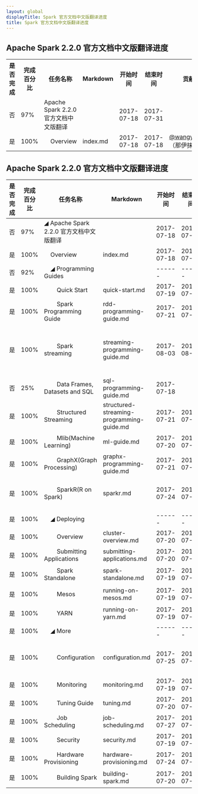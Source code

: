 ```yaml
---
layout: global
displayTitle: Spark 官方文档中文版翻译进度
title: Spark 官方文档中文版翻译进度
---
```


## Apache Spark 2.2.0 官方文档中文版翻译进度
<table class="apachecn-bordered">
<tr><th>是否完成</th><th>完成百分比</th><th>任务名称</th><th>Markdown</th><th>开始时间</th><th>结束时间</th><th>贡献者</th><th>备注</th></tr>
  <tr>
    <td>否</td>
    <td>97%</td>
    <td>Apache Spark 2.2.0 官方文档中文版翻译</td>
    <td></td>
    <td>2017-07-18</td>
    <td>2017-07-31</td>
    <td></td>
    <td></td>
  </tr>
  <tr>
    <td>是</td>
    <td>100%</td>
    <td>&nbsp;&nbsp;&nbsp;&nbsp;Overview</td>
    <td>index.md</td>
    <td>2017-07-18</td>
    <td>2017-07-18</td>
    <td><a href="https://github.com/wangyangting">@wangyangting</a>（那伊抹微笑）</td>
    <td></td>
  </tr>
</table>

## Apache Spark 2.2.0 官方文档中文版翻译进度
| 是否完成 | 完成百分比 | 任务名称 | Markdown | 开始时间 | 结束时间 | 贡献者 | 备注 |
| ------ | ------ | ------ | ------ | ------ | ------ | ------ | ------ |
| 否 | 97% | ◢ Apache Spark 2.2.0 官方文档中文版翻译 |  | 2017-07-18 | 2017-07-31 |  |  |
| 是 | 100% | &nbsp;&nbsp;&nbsp;&nbsp;Overview | index.md | 2017-07-18 | 2017-07-18 | [@wangyangting]((https://github.com/wangyangting))（那伊抹微笑） |  |
| 否 | 92% | &nbsp;&nbsp;&nbsp;&nbsp;◢ Programming Guides |  | ------ | ------ |  |  |
| 是 | 100% | &nbsp;&nbsp;&nbsp;&nbsp;&nbsp;&nbsp;&nbsp;&nbsp;Quick Start | quick-start.md | 2017-07-19 | 2017-07-19 | [@wangyangting]((https://github.com/wangyangting))（那伊抹微笑） |  |
| 是 | 100% | &nbsp;&nbsp;&nbsp;&nbsp;&nbsp;&nbsp;&nbsp;&nbsp;Spark Programming Guide | rdd-programming-guide.md | 2017-07-21 | 2017-07-21 | [@wangyangting]((https://github.com/wangyangting))（那伊抹微笑） |  |
| 是 | 100% | &nbsp;&nbsp;&nbsp;&nbsp;&nbsp;&nbsp;&nbsp;&nbsp;Spark streaming | streaming-programming-guide.md | 2017-08-03 | 2017-08-03 | [@wangyangting]((https://github.com/wangyangting))（那伊抹微笑） <br/> [@jiangzhonglian]((https://github.com/jiangzhonglian))（片刻） <br/> [@chenyyx]((https://github.com/chenyyx))（Joy yx） |  |
| 否 | 25% | &nbsp;&nbsp;&nbsp;&nbsp;&nbsp;&nbsp;&nbsp;&nbsp;Data Frames, Datasets and SQL | sql-programming-guide.md | 2017-07-18 |  | [@qinchaofeng](https://github.com/qinchaofeng) （qinchaofeng）|  |
| 是 | 100% | &nbsp;&nbsp;&nbsp;&nbsp;&nbsp;&nbsp;&nbsp;&nbsp;Structured Streaming | structured-streaming-programming-guide.md | 2017-07-21 | 2017-07-21 | [@chenyyx]((https://github.com/chenyyx))（Joy yx） |  |
| 是 | 100% | &nbsp;&nbsp;&nbsp;&nbsp;&nbsp;&nbsp;&nbsp;&nbsp;Mlib(Machine Learning) | ml-guide.md | 2017-07-20 | 2017-07-20 | [@chenyyx]((https://github.com/chenyyx))（Joy yx） |  |
| 是 | 100% | &nbsp;&nbsp;&nbsp;&nbsp;&nbsp;&nbsp;&nbsp;&nbsp;GraphX(Graph Processing) | graphx-programming-guide.md | 2017-07-21 | 2017-07-21 | [@chenyyx]((https://github.com/jiangzhonglian))（片刻） |  |
| 是 | 100% | &nbsp;&nbsp;&nbsp;&nbsp;&nbsp;&nbsp;&nbsp;&nbsp;SparkR(R on Spark) | sparkr.md | 2017-07-24 | 2017-07-24 | [@kris37]((https://github.com/kris37))（kris37）, [@wangyangting]((https://github.com/wangyangting))（huangtianan） |  |
| 是 | 100% | &nbsp;&nbsp;&nbsp;&nbsp;◢ Deploying |  | ------ | ------ |  |  |
| 是 | 100% | &nbsp;&nbsp;&nbsp;&nbsp;&nbsp;&nbsp;&nbsp;&nbsp;Overview | cluster-overview.md | 2017-07-20 | 2017-07-20 | [@huangtianan]((https://github.com/huangtianan))（huangtianan） |  |
| 是 | 100% | &nbsp;&nbsp;&nbsp;&nbsp;&nbsp;&nbsp;&nbsp;&nbsp;Submitting Applications | submitting-applications.md | 2017-07-20 | 2017-07-20 | [@sehriff]((https://github.com/sehriff))（sehriff） |  |
| 是 | 100% | &nbsp;&nbsp;&nbsp;&nbsp;&nbsp;&nbsp;&nbsp;&nbsp;Spark Standalone | spark-standalone.md | 2017-07-19 | 2017-07-19 | [@chenyyx]((https://github.com/chenyyx))（Joy yx） |  |
| 是 | 100% | &nbsp;&nbsp;&nbsp;&nbsp;&nbsp;&nbsp;&nbsp;&nbsp;Mesos | running-on-mesos.md | 2017-07-19 | 2017-07-19 | [@chenyyx]((https://github.com/chenyyx))（Joy yx） |  |
| 是 | 100% | &nbsp;&nbsp;&nbsp;&nbsp;&nbsp;&nbsp;&nbsp;&nbsp;YARN | running-on-yarn.md | 2017-07-19 | 2017-07-19 | [@wangyangting]((https://github.com/wangyangting))（那伊抹微笑） |  |
| 是 | 100% | &nbsp;&nbsp;&nbsp;&nbsp;◢ More |  | ------ | ------ |  |  |
| 是 | 100% | &nbsp;&nbsp;&nbsp;&nbsp;&nbsp;&nbsp;&nbsp;&nbsp;Configuration | configuration.md | 2017-07-25 | 2017-07-25 | [@chenyyx]((https://github.com/chenyyx))（Joy yx）, [@jiangzhonglian]((https://github.com/jiangzhonglian))（片刻） |  |
| 是 | 100% | &nbsp;&nbsp;&nbsp;&nbsp;&nbsp;&nbsp;&nbsp;&nbsp;Monitoring | monitoring.md | 2017-07-19 | 2017-07-19 | [@jiangzhonglian]((https://github.com/jiangzhonglian))（片刻） |  |
| 是 | 100% | &nbsp;&nbsp;&nbsp;&nbsp;&nbsp;&nbsp;&nbsp;&nbsp;Tuning Guide | tuning.md | 2017-07-20 | 2017-07-20 | [@jiangzhonglian]((https://github.com/jiangzhonglian))（片刻） |  |
| 是 | 100% | &nbsp;&nbsp;&nbsp;&nbsp;&nbsp;&nbsp;&nbsp;&nbsp;Job Scheduling | job-scheduling.md | 2017-07-27 | 2017-07-27 | [@stealthsMrs](https://github.com/stealthsMrs) （stealthsMrs）|  |
| 是 | 100% | &nbsp;&nbsp;&nbsp;&nbsp;&nbsp;&nbsp;&nbsp;&nbsp;Security | security.md | 2017-07-19 | 2017-07-19 | [@wangyangting]((https://github.com/wangyangting))（那伊抹微笑） |  |
| 是 | 100% | &nbsp;&nbsp;&nbsp;&nbsp;&nbsp;&nbsp;&nbsp;&nbsp;Hardware Provisioning | hardware-provisioning.md | 2017-07-24 | 2017-07-24 | [@huangtianan]((https://github.com/huangtianan))（huangtianan） |  |
| 是 | 100% | &nbsp;&nbsp;&nbsp;&nbsp;&nbsp;&nbsp;&nbsp;&nbsp;Building Spark | building-spark.md | 2017-07-20 | 2017-07-20 | [@chenyyx]((https://github.com/chenyyx))（Joy yx） |  |